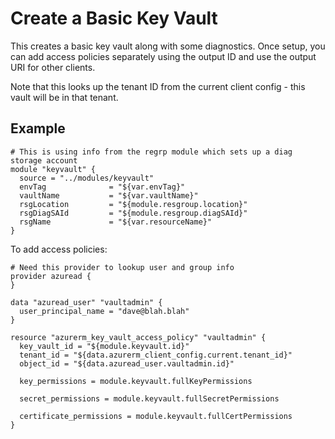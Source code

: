 # Create a Basic Key Vault

This creates a basic key vault along with some diagnostics. Once setup, you can add access policies
separately using the output ID and use the output URI for other clients.

Note that this looks up the tenant ID from the current client config - this vault will be in
that tenant.

## Example

``` HCL
# This is using info from the regrp module which sets up a diag storage account
module "keyvault" {
  source = "../modules/keyvault"
  envTag              = "${var.envTag}"
  vaultName           = "${var.vaultName}"
  rsgLocation         = "${module.resgroup.location}"
  rsgDiagSAId         = "${module.resgroup.diagSAId}"
  rsgName             = "${var.resourceName}"
}
```

To add access policies:

``` HCL
# Need this provider to lookup user and group info
provider azuread {
}

data "azuread_user" "vaultadmin" {
  user_principal_name = "dave@blah.blah"
}

resource "azurerm_key_vault_access_policy" "vaultadmin" {
  key_vault_id = "${module.keyvault.id}"
  tenant_id = "${data.azurerm_client_config.current.tenant_id}"
  object_id = "${data.azuread_user.vaultadmin.id}"

  key_permissions = module.keyvault.fullKeyPermissions

  secret_permissions = module.keyvault.fullSecretPermissions

  certificate_permissions = module.keyvault.fullCertPermissions
}
```
